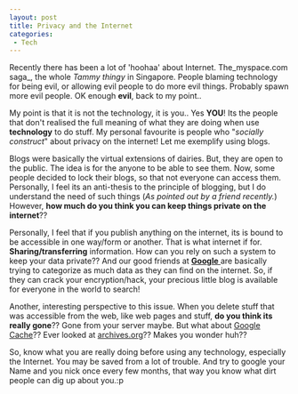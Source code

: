 ```yaml
---
layout: post
title: Privacy and the Internet
categories:
 - Tech
---
```


Recently there has been a lot of 'hoohaa' about Internet. The_myspace.com saga_, the whole _Tammy thingy_ in Singapore. People blaming technology for being evil, or allowing evil people to do more evil things. Probably spawn more evil people. OK enough **evil**, back to my point..

My point is that it is not the technology, it is you.. Yes **YOU**! Its the people that don't realised the full meaning of what they are doing when use **technology** to do stuff. My personal favourite is people who "_socially construct_" about privacy on the internet! Let me exemplify using blogs.

Blogs were basically the virtual extensions of dairies. But, they are open to the public. The idea is for the anyone to be able to see them. Now, some people decided to lock their blogs, so that not everyone can access them. Personally, I feel its an anti-thesis to the principle of blogging, but I do understand the need of such things (_As pointed out by a friend recently._) However, **how much do you think you can keep things private on the internet**??

Personally, I feel that if you publish anything on the internet, its is bound to be accessible in one way/form or another. That is what internet if for. **Sharing/transferring** information. How can you rely on such a system to keep your data private?? And our good friends at [**Google** ][0]are basically trying to categorize as much data as they can find on the internet. So, if they can crack your encryption/hack, your precious little blog is available for everyone in the world to search!

Another, interesting perspective to this issue. When you delete stuff that was accessible from the web, like web pages and stuff, **do you think its really gone**?? Gone from your server maybe. But what about [Google Cache][1]?? Ever looked at [archives.org][2]?? Makes you wonder huh??

So, know what you are really doing before using any technology, especially the Internet. You may be saved from a lot of trouble. And try to google your Name and you nick once every few months, that way you know what dirt people can dig up about you.:p


[0]: http://www.google.com
[1]: http://www.google.com/help/features.html#cached
[2]: http://www.archive.org/
